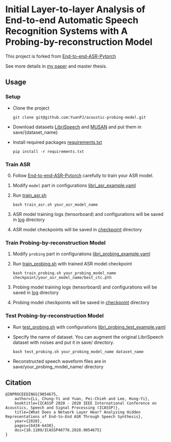 # Initial Layer-to-layer Analysis of End-to-end Automatic Speech Recognition Systems with A Probing-by-reconstruction Model

This project is forked from [End-to-end-ASR-Pytorch](https://github.com/Alexander-H-Liu/End-to-end-ASR-Pytorch)

See more details in [my paper](#Citation) and master thesis.

## Usage

### Setup

- Clone the project 

    ```git clone git@github.com:YuanPJ/acoustic-probing-model.git```

- Download datasets [LibriSpeech](https://www.openslr.org/12) and [MUSAN](https://www.openslr.org/17/) and put them in save/{dataset_name}

- Install required packages [requirements.txt](/requirements.txt)

    ```pip install -r requirements.txt```
    
### Train ASR

0. Follow [End-to-end-ASR-Pytorch](https://github.com/Alexander-H-Liu/End-to-end-ASR-Pytorch) carefully to train your ASR model.
1. Modify `model` part in configurations [libri_asr_example.yaml](config/libri_asr_example.yaml) 
2. Run [train_asr.sh](train_asr.sh)

    ```bash train_asr.sh your_asr_model_name```

3. ASR model training logs (tensorboard) and configurations will be saved in [log](log/) directory
4. ASR model checkpoints will be saved in [checkpoint](checkpoint/) directory

### Train Probing-by-reconstruction Model

1. Modify `probing` part in configurations [libri_probing_example.yaml](config/libri_probing_example.yaml) 
2. Run [train_probing.sh](train_probing.sh) with trained ASR model checkpoint

    ```bash train_probing.sh your_probing_model_name checkpoint/your_asr_model_name/best_ctc.pth```

3. Probing model training logs (tensorboard) and configurations will be saved in [log](log/) directory
4. Probing model checkpoints will be saved in [checkpoint](checkpoint/) directory

### Test Probing-by-reconstruction Model

- Run [test_probing.sh](test_probing.sh) with configurations [libri_probing_test_example.yaml](config/libri_probing_test_example.yaml)
- Specify the name of dataset. You can augment the original LibriSpeech dataset with noises and put it in save/ directory.

    ```bash test_probing.sh your_probing_model_name dataset_name```

- Reconstructed speech waveform files are in save/your_probing_model_name/ directory

## Citation

```
@INPROCEEDINGS{9054675,  
    author={Li, Chung-Yi and Yuan, Pei-Chieh and Lee, Hung-Yi},  
    booktitle={ICASSP 2020 - 2020 IEEE International Conference on Acoustics, Speech and Signal Processing (ICASSP)},   
    title={What Does a Network Layer Hear? Analyzing Hidden Representations of End-to-End ASR Through Speech Synthesis},   
    year={2020},
    pages={6434-6438},  
    doi={10.1109/ICASSP40776.2020.9054675}
}
```
